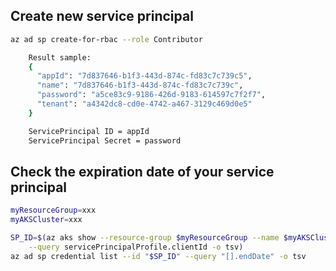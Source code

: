 ## Create new service principal

```bash
az ad sp create-for-rbac --role Contributor

    Result sample: 
    {
      "appId": "7d837646-b1f3-443d-874c-fd83c7c739c5",
      "name": "7d837646-b1f3-443d-874c-fd83c7c739c",
      "password": "a5ce83c9-9186-426d-9183-614597c7f2f7",
      "tenant": "a4342dc8-cd0e-4742-a467-3129c469d0e5"
    }

    ServicePrincipal ID = appId
    ServicePrincipal Secret = password 
```



## Check the expiration date of your service principal

```bash
myResourceGroup=xxx
myAKSCluster=xxx

SP_ID=$(az aks show --resource-group $myResourceGroup --name $myAKSCluster \
    --query servicePrincipalProfile.clientId -o tsv)
az ad sp credential list --id "$SP_ID" --query "[].endDate" -o tsv
```
